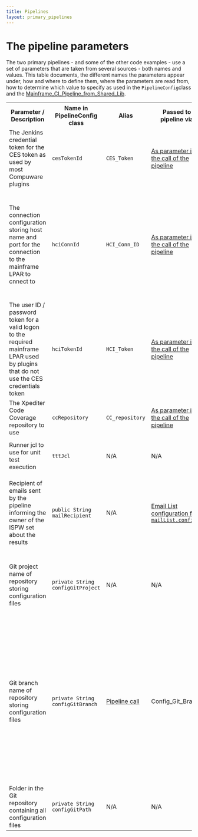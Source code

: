 ```yaml
---
title: Pipelines
layout: primary_pipelines
---
```

# <a id="The pipeline parameters"></a> The pipeline parameters
The two primary pipelines - and some of the other code examples - use a set of parameters that are taken from several sources - both names and values. 
This table documents, the different names the parameters appear under, how and where to define them, where the parameters are read from, how to determine which value to specify as used in the `PipelineConfig`class and the [Mainframe_CI_Pipeline_from_Shared_Lib](../pipelines/Mainframe_CI_Pipeline_from_Shared_Lib.html).

<table>
    <tr>
        <th>Parameter / Description</th>
        <th>Name in PipelineConfig class</th>
        <th>Alias</th>
        <th>Passed to pipeline via</th>
        <th>Defined where</th>
        <th>How to determine</th>
    </tr>    
    <tr>
        <td>The Jenkins credential token for the CES token as used by most Compuware plugins</td>
        <td><code class="highlighter-rouge">cesTokenId</code></td>
        <td><code class="highlighter-rouge">CES_Token</code></td>
        <td><a href="./Mainframe_CI_Pipeline_from_Shared_Lib.html#Loading the script from a shared library">As parameter in the call of the pipeline</a></td>
        <td><a href="../../tool_configuration/tool_configuration.html#Credentials">In <code class="highlighter-rouge">Manage Jenkins</code> --&gt; <code class="highlighter-rouge">Credentials</code></a></td>
        <td>In the list at <code class="highlighter-rouge">Manage Jenkins</code> --&gt; <code class="highlighter-rouge">Credentials</code></a> in column <code class="highlighter-rouge">ID</code></td>
    </tr>
    <tr>
        <td>The connection configuration storing host name and port for the connection to the mainframe LPAR to cnnect to</td>
        <td><code class="highlighter-rouge">hciConnId</code></td>
        <td><code class="highlighter-rouge">HCI_Conn_ID</code></td>
        <td><a href="./Mainframe_CI_Pipeline_from_Shared_Lib.html#Loading the script from a shared library">As parameter in the call of the pipeline</a></td>
        <td><a href="../../tool_configuration/Compuware_confugurations.html#Compuware Configurations">In <code class="highlighter-rouge">Manage Jenkins</code> --&gt; <code class="highlighter-rouge">Configure System</code> --&gt; <code class="highlighter-rouge">Compuware Configurations</code></a></td>
        <td>
            Use <code class="highlighter-rouge">Pipeline Syntax</code>, e.g. to define an ISPW container checkout and select the HCO connection from the <code class="highlighter-rouge">Host connection</code> dropdown
            <img src="./pipelines/images/Determine HCI Conn.png" alt="Determine HCI connection" />
        </td>
    </tr>
    <tr>
        <td>The user ID / password token for a valid logon to the required mainframe LPAR used by plugins that do not use the CES credentials token</td>
        <td><code class="highlighter-rouge">hciTokenId</code></td>
        <td><code class="highlighter-rouge">HCI_Token</code></td>
        <td><a href="./Mainframe_CI_Pipeline_from_Shared_Lib.html#Loading the script from a shared library">As parameter in the call of the pipeline</a></td>
        <td><a href="../../tool_configuration/tool_configuration.html#Credentials">In <code class="highlighter-rouge">Manage Jenkins</code> --&gt; <code class="highlighter-rouge">Credentials</code></a></td>
        <td>In the list at <code class="highlighter-rouge">Manage Jenkins</code> --&gt; <code class="highlighter-rouge">Credentials</code></a> in column <code class="highlighter-rouge">ID</code></td>
    </tr>
    <tr>
        <td>The Xpediter Code Coverage repository to use</td>
        <td><code class="highlighter-rouge">ccRepository</code></td>
        <td><code class="highlighter-rouge">CC_repository</code></td>
        <td><a href="./Mainframe_CI_Pipeline_from_Shared_Lib.html#Loading the script from a shared library">As parameter in the call of the pipeline</a></td>
        <td>The Xpediter Code Coverage repository is defined using Xpediter Code Coverage or Topaz Workbench.</td>
        <td>The administrator of Xpediter Code Coverage</td>
    </tr>
    <tr>
        <td>Runner jcl to use for unit test execution</td>
        <td><code class="highlighter-rouge">tttJcl</code></td>
        <td>N/A</td>
        <td>N/A</td>
        <td>Built as "Runner_PATH&lt;n&gt;.jcl", where &lt;n&gt; is determined by <code class="highlighter-rouge">applicationPathNum</code></td>
        <td>N/A</td>
    </tr>
    <tr>
        <td>Recipient of emails sent by the pipeline informing the owner of the ISPW set about the results</td>
        <td><code class="highlighter-rouge">public String mailRecipient</code></td>
        <td>N/A</td>
        <td><a href="../tool_configuration/Config_Files.html#The email list">Email List configuration file <code class="highlighter-rouge">mailList.config</code></a></td>
        <td><a href="../tool_configuration/tool_configuration.html#Managed Files"><code class="highlighter-rouge">Manage Jenkins</code> -> <code class="highlighter-rouge">Managed Files</code></a></td>
        <td>The email file contains TSO user : email address pairs. The owner of the ISPW set will be taken as lookup for the email address</td>
    </tr>
    <tr>
        <td>Git project name of repository storing configuration files</td>
        <td><code class="highlighter-rouge">private String configGitProject</code></td>
        <td>N/A</td>
        <td>N/A</td>
        <td>Hardcoded in the class</td>
        <td>The configuration files are stored in the same Git project which stores the pipeline code itself.</td>
    </tr>
    <tr>
        <td>Git branch name of repository storing configuration files</td>
        <td><code class="highlighter-rouge">private String configGitBranch</code></td>
        <td><a href="../pipelines/Mainframe_CI_Pipeline_from_Shared_Lib.html#Loading the script from a shared library">Pipeline call</a></td>
        <td>Config_Git_Branch</td>
        <td>N/A</td>
        <td>The configuration files are stored in the same Git project which stores the pipeline code itself. You may use adifferent branch for the configuration files, though, if you want to store and use confiurations for e.g. different Jenkins instances</td>
    </tr>
    <tr>
        <td>Folder in the Git repository containing all configuration files</td>
        <td><code class="highlighter-rouge">private String configGitPath</code></td>
        <td>N/A</td>
        <td>N/A</td>
        <td>Hardcoded in the class</td>
        <td>The folder containing all configuration file is <code class="highlighter-rouge">(root)/config</code></td>
    </tr>
</table>
